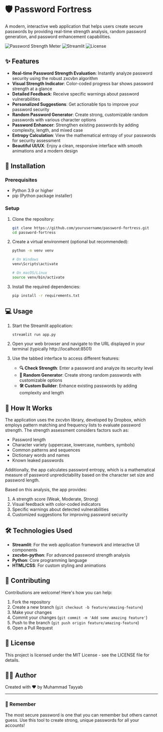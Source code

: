 # 🛡️ Password Fortress

A modern, interactive web application that helps users create secure passwords by providing real-time strength analysis, random password generation, and password enhancement capabilities.

![Password Strength Meter](https://img.shields.io/badge/Security-Password%20Strength-brightgreen)
![Streamlit](https://img.shields.io/badge/Built%20with-Streamlit-FF4B4B)
![License](https://img.shields.io/badge/License-MIT-blue)

## ✨ Features

- **Real-time Password Strength Evaluation**: Instantly analyze password security using the robust zxcvbn algorithm
- **Visual Strength Indicator**: Color-coded progress bar shows password strength at a glance
- **Detailed Feedback**: Receive specific warnings about password vulnerabilities
- **Personalized Suggestions**: Get actionable tips to improve your password security
- **Random Password Generator**: Create strong, customizable random passwords with various character options
- **Password Enhancer**: Strengthen existing passwords by adding complexity, length, and mixed case
- **Entropy Calculation**: View the mathematical entropy of your passwords for security assessment
- **Beautiful UI/UX**: Enjoy a clean, responsive interface with smooth animations and a modern design

## 🚀 Installation

### Prerequisites

- Python 3.9 or higher
- pip (Python package installer)

### Setup

1. Clone the repository:
   ```bash
   git clone https://github.com/yourusername/password-fortress.git
   cd password-fortress
   ```

2. Create a virtual environment (optional but recommended):
   ```bash
   python -m venv venv
   
   # On Windows
   venv\Scripts\activate
   
   # On macOS/Linux
   source venv/bin/activate
   ```

3. Install the required dependencies:
   ```bash
   pip install -r requirements.txt
   ```

## 💻 Usage

1. Start the Streamlit application:
   ```bash
   streamlit run app.py
   ```

2. Open your web browser and navigate to the URL displayed in your terminal (typically http://localhost:8501)

3. Use the tabbed interface to access different features:
   - **🔍 Check Strength**: Enter a password and analyze its security level
   - **🎲 Random Generator**: Create strong random passwords with customizable options
   - **🛠️ Custom Builder**: Enhance existing passwords by adding complexity and length

## 🔧 How It Works

The application uses the zxcvbn library, developed by Dropbox, which employs pattern matching and frequency lists to evaluate password strength. The strength assessment considers factors such as:

- Password length
- Character variety (uppercase, lowercase, numbers, symbols)
- Common patterns and sequences
- Dictionary words and names
- Known leaked passwords

Additionally, the app calculates password entropy, which is a mathematical measure of password unpredictability based on the character set size and password length.

Based on this analysis, the app provides:

1. A strength score (Weak, Moderate, Strong)
2. Visual feedback with color-coded indicators
3. Specific warnings about detected vulnerabilities
4. Customized suggestions for improving password security

## 🛠️ Technologies Used

- **Streamlit**: For the web application framework and interactive UI components
- **zxcvbn-python**: For advanced password strength analysis
- **Python**: Core programming language
- **HTML/CSS**: For custom styling and animations

## 🤝 Contributing

Contributions are welcome! Here's how you can help:

1. Fork the repository
2. Create a new branch (`git checkout -b feature/amazing-feature`)
3. Make your changes
4. Commit your changes (`git commit -m 'Add some amazing feature'`)
5. Push to the branch (`git push origin feature/amazing-feature`)
6. Open a Pull Request

## 📝 License

This project is licensed under the MIT License - see the LICENSE file for details.

## 👨‍💻 Author

Created with ❤️ by Muhammad Tayyab

---

### 🔐 Remember

The most secure password is one that you can remember but others cannot guess. Use this tool to create strong, unique passwords for all your accounts!